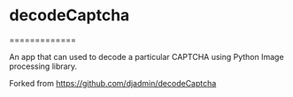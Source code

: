 # decodeCaptcha
=============

An app that can used to decode a particular CAPTCHA using Python Image processing library.

Forked from https://github.com/djadmin/decodeCaptcha
